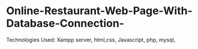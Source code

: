 # Online-Restaurant-Web-Page-With-Database-Connection-
Technologies Used: Xampp server, html,css, Javascript, php, mysql,
